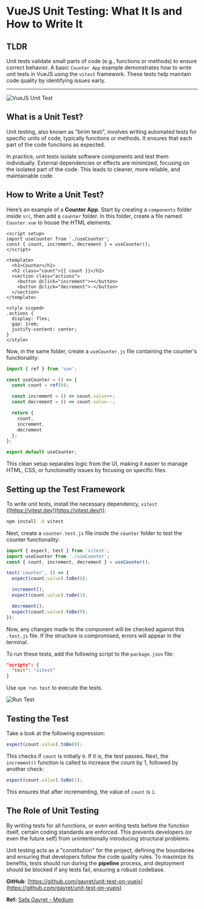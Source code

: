 # VueJS Unit Testing: What It Is and How to Write It

## TLDR

Unit tests validate small parts of code (e.g., functions or methods) to ensure correct behavior. A basic `Counter App` example demonstrates how to write unit tests in VueJS using the `vitest` framework. These tests help maintain code quality by identifying issues early.

---

![VueJS Unit Test](https://miro.medium.com/v2/resize:fit:700/1*uJC5F9ZNIncC6CT2mLLmIA.png)

## What is a Unit Test?

Unit testing, also known as "birim testi", involves writing automated tests for specific units of code, typically functions or methods. It ensures that each part of the code functions as expected.

In practice, unit tests isolate software components and test them individually. External dependencies or effects are minimized, focusing on the isolated part of the code. This leads to cleaner, more reliable, and maintainable code.

## How to Write a Unit Test?

Here’s an example of a **Counter App**. Start by creating a `components` folder inside `src`, then add a `counter` folder. In this folder, create a file named `Counter.vue` to house the HTML elements.

```vue
<script setup>
import useCounter from './useCounter';
const { count, increment, decrement } = useCounter();
</script>

<template>
  <h1>Counter</h1>
  <h2 class="count">{{ count }}</h2>
  <section class="actions">
    <button @click="increment">+</button>
    <button @click="decrement">-</button>
  </section>
</template>

<style scoped>
.actions {
  display: flex;
  gap: 1rem;
  justify-content: center;
}
</style>
```

Now, in the same folder, create a `useCounter.js` file containing the counter's functionality:

```js
import { ref } from 'vue';

const useCounter = () => {
  const count = ref(0);

  const increment = () => count.value++;
  const decrement = () => count.value--;

  return {
    count,
    increment,
    decrement
  };
};

export default useCounter;
```

This clean setup separates logic from the UI, making it easier to manage HTML, CSS, or functionality issues by focusing on specific files.

## Setting up the Test Framework

To write unit tests, install the necessary dependency, `vitest` ([https://vitest.dev](https://vitest.dev/)):

```bash
npm install -D vitest
```

Next, create a `counter.test.js` file inside the `counter` folder to test the counter functionality:

```js
import { expect, test } from 'vitest';
import useCounter from './useCounter';
const { count, increment, decrement } = useCounter();

test('counter', () => {
  expect(count.value).toBe(0);

  increment();
  expect(count.value).toBe(1);

  decrement();
  expect(count.value).toBe(0);
});
```

Now, any changes made to the component will be checked against this `.test.js` file. If the structure is compromised, errors will appear in the terminal.

To run these tests, add the following script to the `package.json` file:

```json
"scripts": {
  "test": "vitest"
}
```

Use `npm run test` to execute the tests.

![Run Test](https://miro.medium.com/v2/resize:fit:310/1*tCdGn12ZJ3QNCqF87K0Znw.png)

## Testing the Test

Take a look at the following expression:

```js
expect(count.value).toBe(0);
```

This checks if `count` is initially `0`. If it is, the test passes. Next, the `increment()` function is called to increase the count by 1, followed by another check:

```js
expect(count.value).toBe(1);
```

This ensures that after incrementing, the value of `count` is `1`.

## The Role of Unit Testing

By writing tests for all functions, or even writing tests before the function itself, certain coding standards are enforced. This prevents developers (or even the future self) from unintentionally introducing structural problems.

Unit testing acts as a "constitution" for the project, defining the boundaries and ensuring that developers follow the code quality rules. To maximize its benefits, tests should run during the **pipeline** process, and deployment should be blocked if any tests fail, ensuring a robust codebase.

**GitHub**: [https://github.com/gayret/unit-test-on-vuejs](https://github.com/gayret/unit-test-on-vuejs)

**Ref:** [Safa Gayret - Medium](https://safa.medium.com/vuejste-unit-test-nedir-nas%C4%B1l-yaz%C4%B1l%C4%B1r-a2a9ea931b32)
